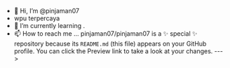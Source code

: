 - 👋 Hi, I’m @pinjaman07
- wpu terpercaya
- 🌱 I’m currently learning .
- 📫 How to reach me ...
pinjaman07/pinjaman07 is a ✨ special ✨ repository because its `README.md` (this file) appears on your GitHub profile.
You can click the Preview link to take a look at your changes.
--->
